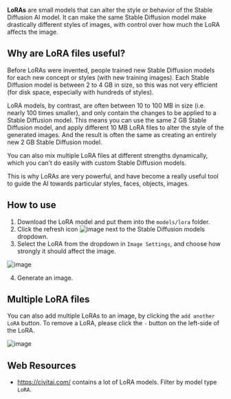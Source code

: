 **LoRAs** are small models that can alter the style or behavior of the Stable Diffusion AI model. It can make the same Stable Diffusion model make drastically different styles of images, with control over how much the LoRA affects the image.

## Why are LoRA files useful?
Before LoRAs were invented, people trained new Stable Diffusion models for each new concept or styles (with new training images). Each Stable Diffusion model is between 2 to 4 GB in size, so this was not very efficient (for disk space, especially with hundreds of styles).

LoRA models, by contrast, are often between 10 to 100 MB in size (i.e. nearly 100 times smaller), and only contain the changes to be applied to a Stable Diffusion model. This means you can use the same 2 GB Stable Diffusion model, and apply different 10 MB LoRA files to alter the style of the generated images. And the result is often the same as creating an entirely new 2 GB Stable Diffusion model.

You can also mix multiple LoRA files at different strengths dynamically, which you can't do easily with custom Stable Diffusion models.

This is why LoRAs are very powerful, and have become a really useful tool to guide the AI towards particular styles, faces, objects, images.

## How to use
1. Download the LoRA model and put them into the `models/lora` folder.
2. Click the refresh icon ![image](https://github.com/easydiffusion/easydiffusion/assets/844287/64d7c2a0-8f9a-4b37-8cff-6e3ba29304a0) next to the Stable Diffusion models dropdown.
3. Select the LoRA from the dropdown in `Image Settings`, and choose how strongly it should affect the image.

![image](https://github.com/easydiffusion/easydiffusion/assets/844287/24ce1c16-0c76-4141-94d2-66af03039f42)

4. Generate an image.

## Multiple LoRA files
You can also add multiple LoRAs to an image, by clicking the `add another LoRA` button. To remove a LoRA, please click the `-` button on the left-side of the LoRA.

![image](https://github.com/easydiffusion/easydiffusion/assets/844287/66ecb01c-816e-4fad-a5dc-fd923642b7f7)

## Web Resources
* https://civitai.com/ contains a lot of LoRA models. Filter by model type `LoRA`.